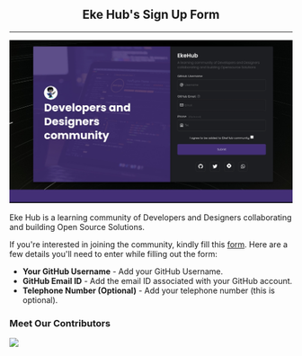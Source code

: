 <h2 align="center">Eke Hub's Sign Up Form</h2>
<hr>

![Image](images/signup-form.JPG)

Eke Hub is a learning community of Developers and Designers collaborating and building Open Source Solutions. 

If you're interested in joining the community, kindly fill this [form](https://ekehub-signup.netlify.app/). Here are a few details you'll need to enter while filling out the form:
- **Your GitHub Username** - Add your GitHub Username.
- **GitHub Email ID** - Add the email ID associated with your GitHub account.
- **Telephone Number (Optional)** - Add your telephone number (this is optional).

### Meet Our Contributors

<a href="https://github.com/EkeHub/signup-form/graphs/contributors">
<img src="https://contrib.rocks/image?repo=EkeHub/signup-form" />
</a>